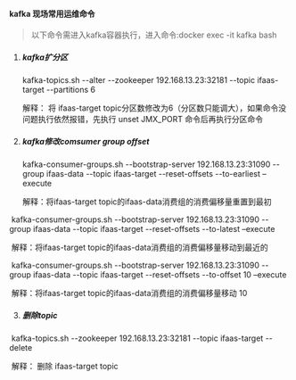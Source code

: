 #### kafka 现场常用运维命令

> 以下命令需进入kafka容器执行，进入命令:docker exec -it kafka bash 

1. ##### kafka扩分区

   kafka-topics.sh --alter --zookeeper 192.168.13.23:32181 --topic ifaas-target --partitions 6   

   解释： 将 ifaas-target  topic分区数修改为6（分区数只能调大），如果命令没问题执行依然报错，先执行 unset JMX_PORT 命令后再执行分区命令

2. ##### kafka修改comsumer group offset

    kafka-consumer-groups.sh --bootstrap-server 192.168.13.23:31090 --group ifaas-data --topic ifaas-target --reset-offsets --to-earliest –execute

   解释：将ifaas-target topic的ifaas-data消费组的消费偏移量重置到最初

​       kafka-consumer-groups.sh --bootstrap-server 192.168.13.23:31090 --group ifaas-data --topic ifaas-target --reset-offsets --to-latest –execute

​      解释：将ifaas-target topic的ifaas-data消费组的消费偏移量移动到最近的

​      kafka-consumer-groups.sh --bootstrap-server 192.168.13.23:31090 --group  ifaas-data --topic ifaas-target --reset-offsets --to-offset 10 –execute

​      解释：将ifaas-target topic的ifaas-data消费组的消费偏移量移动 10

3. ##### 删除topic

​     kafka-topics.sh --zookeeper  192.168.13.23:32181 --topic  ifaas-target --delete 

​     解释： 删除 ifaas-target topic

